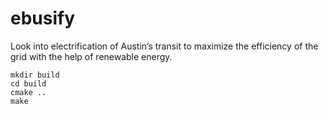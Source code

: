# ebusify
Look into electrification of Austin’s transit to maximize the efficiency of the grid with the help of renewable energy.


```
mkdir build
cd build
cmake ..
make
```